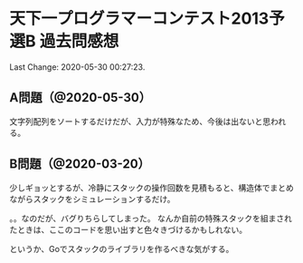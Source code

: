 # 天下一プログラマーコンテスト2013予選B 過去問感想

Last Change: 2020-05-30 00:27:23.

## A問題（@2020-05-30）

文字列配列をソートするだけだが、入力が特殊なため、今後は出ないと思われる。

## B問題（@2020-03-20）

少しギョッとするが、冷静にスタックの操作回数を見積もると、構造体でまとめながらスタックをシミュレーションするだけ。

。。なのだが、バグりちらしてしまった。
なんか自前の特殊スタックを組まされたときは、ここのコードを思い出すと色々きづけるかもしれない。

というか、Goでスタックのライブラリを作るべきな気がする。


